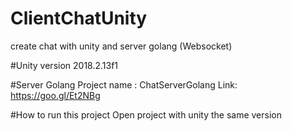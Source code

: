 # ClientChatUnity
create chat with unity and server golang (Websocket)

#Unity
version 2018.2.13f1

#Server Golang 
Project name : ChatServerGolang
Link: https://goo.gl/Et2NBg

#How to run this project
Open project with unity the same version
